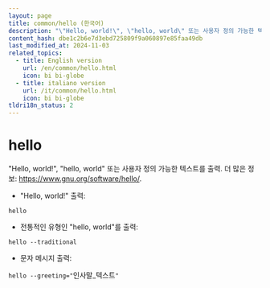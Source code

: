 ```yaml
---
layout: page
title: common/hello (한국어)
description: "\"Hello, world!\", \"hello, world\" 또는 사용자 정의 가능한 텍스트를 출력."
content_hash: dbe1c2b6e7d3ebd725809f9a060897e85faa49db
last_modified_at: 2024-11-03
related_topics:
  - title: English version
    url: /en/common/hello.html
    icon: bi bi-globe
  - title: italiano version
    url: /it/common/hello.html
    icon: bi bi-globe
tldri18n_status: 2
---
```

# hello

"Hello, world!", "hello, world" 또는 사용자 정의 가능한 텍스트를 출력.
더 많은 정보: <https://www.gnu.org/software/hello/>.

- "Hello, world!" 출력:

`hello`

- 전통적인 유형인 "hello, world"를 출력:

`hello --traditional`

- 문자 메시지 출력:

`hello --greeting="`<span class="tldr-var badge badge-pill bg-dark-lm bg-white-dm text-white-lm text-dark-dm font-weight-bold">인사말_텍스트</span>`"`
